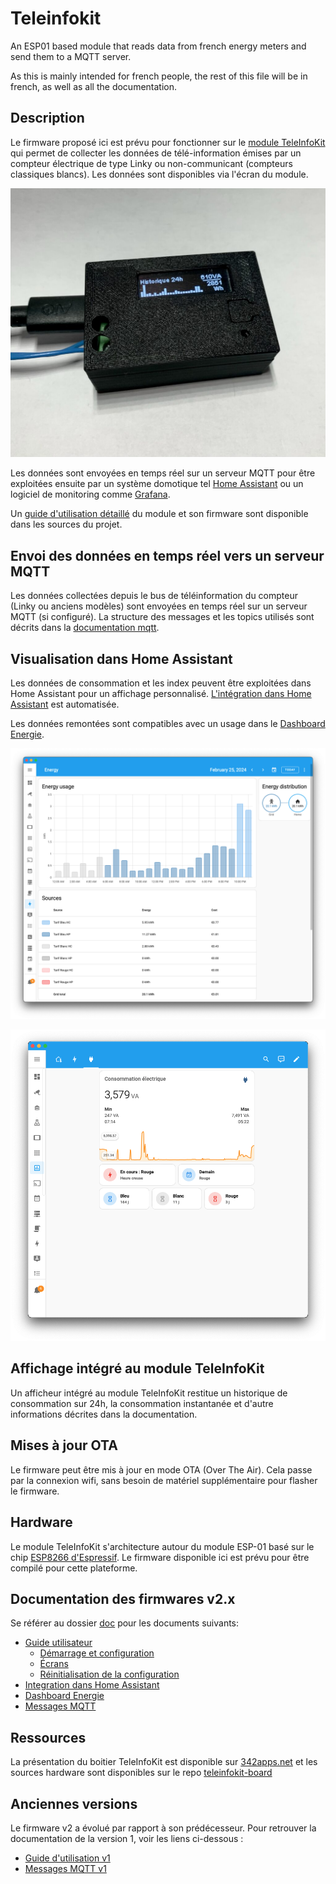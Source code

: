 # Teleinfokit

An ESP01 based module that reads data from french energy meters and send them to a MQTT server. 

As this is mainly intended for french people, the rest of this file will be in french, as well as all the documentation.

## Description

Le firmware proposé ici est prévu pour fonctionner sur le [module TeleInfoKit](https://342apps.net) qui permet de collecter les données de télé-information émises par un compteur électrique de type Linky ou non-communicant (compteurs classiques blancs). Les données sont disponibles via l'écran du module.

![teleinfokit](./doc/teleinfokit_v2.jpg)

Les données sont envoyées en temps réel sur un serveur MQTT pour être exploitées ensuite par un système domotique tel [Home Assistant](https://www.home-assistant.io/) ou un logiciel de monitoring comme [Grafana](https://www.home-assistant.io/).

Un [guide d'utilisation détaillé](./doc/user-guide.md) du module et son firmware sont disponible dans les sources du projet.

## Envoi des données en temps réel vers un serveur MQTT

Les données collectées depuis le bus de téléinformation du compteur (Linky ou anciens modèles) sont envoyées en temps réel sur un serveur MQTT (si configuré). La structure des messages et les topics utilisés sont décrits dans la [documentation mqtt](./doc/mqtt.md).

## Visualisation dans Home Assistant

Les données de consommation et les index peuvent être exploitées dans Home Assistant pour un affichage personnalisé. [L'intégration dans Home Assistant](./doc/configuration-ha.md) est automatisée.

Les données remontées sont compatibles avec un usage dans le [Dashboard Energie](./doc/dashboard-energy.md).

![index](./doc/energy-dashboard.png)

![graphe](./doc/graph-power.png)

## Affichage intégré au module TeleInfoKit

Un afficheur intégré au module TeleInfoKit restitue un historique de consommation sur 24h, la consommation instantanée et d'autre informations décrites dans la documentation.

## Mises à jour OTA

Le firmware peut être mis à jour en mode OTA (Over The Air). Cela passe par la connexion wifi, sans besoin de matériel supplémentaire pour flasher le firmware.

## Hardware

Le module TeleInfoKit s'architecture autour du module ESP-01 basé sur le chip [ESP8266 d'Espressif](https://www.espressif.com/en/products/socs/esp8266). Le firmware disponible ici est prévu pour être compilé pour cette plateforme.

## Documentation des firmwares v2.x

Se référer au dossier [doc](/doc) pour les documents suivants:

* [Guide utilisateur](./doc/user-guide.md)
  * [Démarrage et configuration](./doc/user-guide.md#démarrage-et-configuration)
  * [Écrans](./doc/user-guide.md#écrans)
  * [Réinitialisation de la configuration](./doc/user-guide.md#réinitialisation-de-la-configuration-factory-reset)
* [Integration dans Home Assistant](./doc/configuration-ha.md)
* [Dashboard Energie](./doc/dashboard-energy.md)
* [Messages MQTT](./doc/mqtt.md)

## Ressources

La présentation du boitier TeleInfoKit est disponible sur [342apps.net](https://342apps.net) et les sources hardware sont disponibles sur le repo [teleinfokit-board](https://github.com/342apps/teleinfokit-board)

## Anciennes versions

Le firmware v2 a évolué par rapport à son prédécesseur. Pour retrouver la documentation de la version 1, voir les liens ci-dessous :

- [Guide d'utilisation v1](./doc/user-guide_v1.x.md)
- [Messages MQTT v1](./doc/mqtt_v1.md)